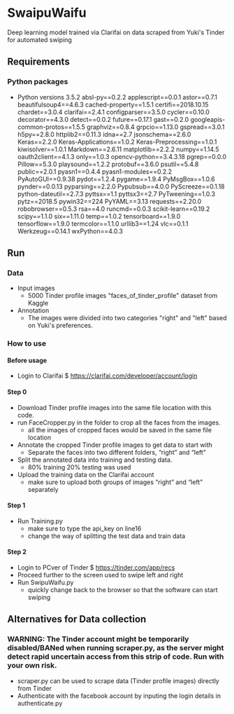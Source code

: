 # SwaipuWaifu
Deep learning model trained via Clarifai on data scraped from Yuki's Tinder for automated swiping

## Requirements

### Python packages

- Python versions 3.5.2
absl-py==0.2.2
applescript==0.0.1
astor==0.7.1
beautifulsoup4==4.6.3
cached-property==1.5.1
certifi==2018.10.15
chardet==3.0.4
clarifai==2.4.1
configparser==3.5.0
cycler==0.10.0
decorator==4.3.0
detect==0.0.2
future==0.17.1
gast==0.2.0
googleapis-common-protos==1.5.5
graphviz==0.8.4
grpcio==1.13.0
gspread==3.0.1
h5py==2.8.0
httplib2==0.11.3
idna==2.7
jsonschema==2.6.0
Keras==2.2.0
Keras-Applications==1.0.2
Keras-Preprocessing==1.0.1
kiwisolver==1.0.1
Markdown==2.6.11
matplotlib==2.2.2
numpy==1.14.5
oauth2client==4.1.3
only==1.0.3
opencv-python==3.4.3.18
pgrep==0.0.0
Pillow==5.3.0
playsound==1.2.2
protobuf==3.6.0
psutil==5.4.8
public==2.0.1
pyasn1==0.4.4
pyasn1-modules==0.2.2
PyAutoGUI==0.9.38
pydot==1.2.4
pygame==1.9.4
PyMsgBox==1.0.6
pynder==0.0.13
pyparsing==2.2.0
Pypubsub==4.0.0
PyScreeze==0.1.18
python-dateutil==2.7.3
pyttsx==1.1
pyttsx3==2.7
PyTweening==1.0.3
pytz==2018.5
pywin32==224
PyYAML==3.13
requests==2.20.0
robobrowser==0.5.3
rsa==4.0
runcmd==0.0.3
scikit-learn==0.19.2
scipy==1.1.0
six==1.11.0
temp==1.0.2
tensorboard==1.9.0
tensorflow==1.9.0
termcolor==1.1.0
urllib3==1.24
vlc==0.1.1
Werkzeug==0.14.1
wxPython==4.0.3


## Run

### Data

- Input images
  - 5000 Tinder profile images "faces_of_tinder_profile" dataset from Kaggle
- Annotation
  - The images were divided into two categories "right" and "left" based on Yuki's preferences.

### How to use

#### Before usage
- Login to Clarifai
$ https://clarifai.com/developer/account/login

#### Step 0
- Download Tinder profile images into the same file location with this code.
- run FaceCropper.py in the folder to crop all the faces from the images.
  - all the images of cropped faces would be saved in the same file location 
- Annotate the cropped Tinder profile images to get data to start with
  - Separate the faces into two different folders, “right” and “left”
- Split the annotated data into training and testing data.
  - 80% training 20% testing was used
- Upload the training data on the Clarifai account
  - make sure to upload both groups of images “right” and “left” separately

#### Step 1
- Run Training.py 
  - make sure to type the api_key on line16
  - change the way of splitting the test data and train data

#### Step 2
- Login to PCver of Tinder
$ https://tinder.com/app/recs
- Proceed further to the screen used to swipe left and right
- Run SwipuWaifu.py
  - quickly change back to the browser so that the software can start swiping

## Alternatives for Data collection
### WARNING: The Tinder account might be temporarily disabled/BANed when running scraper.py, as the server might detect rapid uncertain access from this strip of code. Run with your own risk.
- scraper.py can be used to scrape data (Tinder profile images) directly from Tinder
- Authenticate with the facebook account by inputing the login details in authenticate.py


